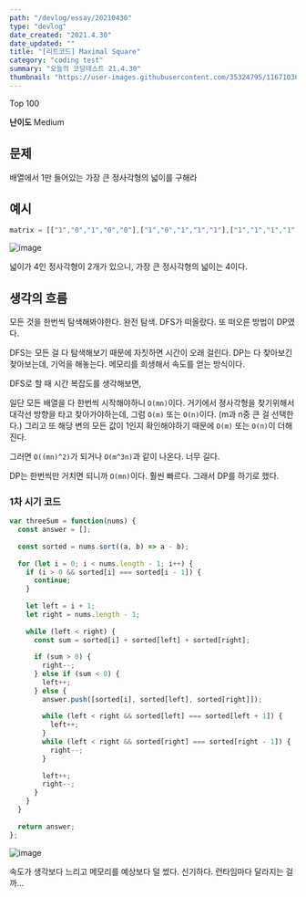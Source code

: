 ```yaml
---
path: "/devlog/essay/20210430"
type: "devlog"
date_created: "2021.4.30"
date_updated: ""
title: "[리트코드] Maximal Square"
category: "coding test"
summary: "오늘의 코딩테스트 21.4.30"
thumbnail: "https://user-images.githubusercontent.com/35324795/116710369-a5a02f00-aa0c-11eb-9959-c6742976752d.png"
---
```

Top 100

**난이도** Medium

## 문제
배열에서 1만 들어있는 가장 큰 정사각형의 넓이를 구해라

## 예시
```js
matrix = [["1","0","1","0","0"],["1","0","1","1","1"],["1","1","1","1","1"],["1","0","0","1","0"]]
```

![image](https://user-images.githubusercontent.com/35324795/116710381-a89b1f80-aa0c-11eb-9ebb-1e6ee2102277.png)

넓이가 4인 정사각형이 2개가 있으니, 가장 큰 정사각형의 넓이는 4이다.

## 생각의 흐름

모든 것을 한번씩 탐색해봐야한다. 완전 탐색. DFS가 떠올랐다. 또 떠오른 방법이 DP였다.

DFS는 모든 걸 다 탐색해보기 때문에 자칫하면 시간이 오래 걸린다. DP는 다 찾아보긴 찾아보는데, 기억을 해놓는다. 메모리를 희생해서 속도를 얻는 방식이다.

DFS로 할 때 시간 복잡도를 생각해보면,

일단 모든 배열을 다 한번씩 시작해야하니 `O(mn)`이다. 거기에서 정사각형을 찾기위해서 대각선 방향을 타고 찾아가야하는데, 그럼 `O(m)` 또는 `O(n)`이다. (m과 n중 큰 걸 선택한다.) 그리고 또 해당 변의 모든 값이 1인지 확인해야하기 때문에 `O(m)` 또는 `O(n)`이 더해진다.

그러면 `O((mn)^2)`가 되거나 `O(m^3n)`과 같이 나온다. 너무 길다.

DP는 한번씩만 거치면 되니까 `O(mn)`이다. 훨씬 빠르다. 그래서 DP를 하기로 했다.

### 1차 시기 코드
```js
var threeSum = function(nums) {
  const answer = [];
  
  const sorted = nums.sort((a, b) => a - b);
  
  for (let i = 0; i < nums.length - 1; i++) {
    if (i > 0 && sorted[i] === sorted[i - 1]) {
      continue;
    }
    
    let left = i + 1;
    let right = nums.length - 1;
    
    while (left < right) {
      const sum = sorted[i] + sorted[left] + sorted[right];
            
      if (sum > 0) {
        right--;
      } else if (sum < 0) {
        left++;
      } else {
        answer.push([sorted[i], sorted[left], sorted[right]]);
        
        while (left < right && sorted[left] === sorted[left + 1]) {
          left++;
        }
        while (left < right && sorted[right] === sorted[right - 1]) {
          right--;
        }
        
        left++;
        right--;
      }
    }
  }
  
  return answer;
};
```

![image](https://user-images.githubusercontent.com/35324795/115866756-14154800-a475-11eb-8f59-4249f5e71ba4.png)

속도가 생각보다 느리고 메모리를 예상보다 덜 썼다. 신기하다. 런타임마다 달라지는 걸까...
